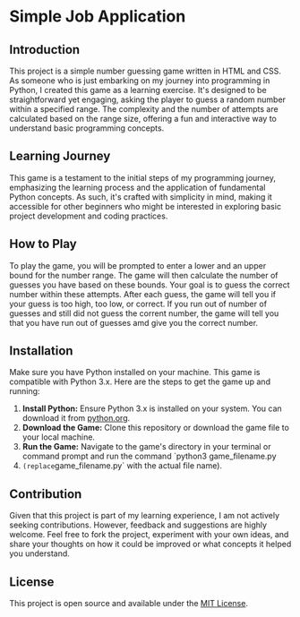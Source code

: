 # Simple Job Application


## Introduction

This project is a simple number guessing game written in HTML and CSS. As someone who is just embarking on my journey into programming
in Python, I created this game as a learning exercise. It's designed to be straightforward yet engaging, asking the player to
guess a random number within a specified range. The complexity and the number of attempts are calculated based on the range size,
offering a fun and interactive way to understand basic programming concepts.

## Learning Journey

This game is a testament to the initial steps of my programming journey, emphasizing the learning process and the application of 
fundamental Python concepts. As such, it's crafted with simplicity in mind, making it accessible for other beginners who might
be interested in exploring basic project development and coding practices.

## How to Play

To play the game, you will be prompted to enter a lower and an upper bound for the number range. The game will then calculate the
number of guesses you have based on these bounds. Your goal is to guess the correct number within these attempts. After each guess,
the game will tell you if your guess is too high, too low, or correct. If you run out of number of guesses and still did not guess
the corrent number, the game will tell you that you have run out of guesses amd give you the correct number.

## Installation

Make sure you have Python installed on your machine. This game is compatible with Python 3.x. Here are the steps to get the game up
and running:

1. **Install Python:** Ensure Python 3.x is installed on your system. You can download it from [python.org](https://www.python.org/downloads/).
2. **Download the Game:** Clone this repository or download the game file to your local machine.
3. **Run the Game:** Navigate to the game's directory in your terminal or command prompt and run the command `python3 game_filename.py
4. ` (replace `game_filename.py` with the actual file name).

## Contribution

Given that this project is part of my learning experience, I am not actively seeking contributions. However, feedback and suggestions are highly
welcome. Feel free to fork the project, experiment with your own ideas, and share your thoughts on how it could be improved or what concepts it
helped you understand.

## License

This project is open source and available under the [MIT License](LICENSE.md).
